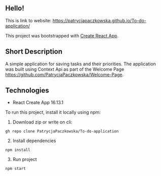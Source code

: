 ## Hello! 

This is link to website: https://patrycjapaczkowska.github.io/To-do-application/

This project was bootstrapped with [Create React App](https://github.com/facebook/create-react-app).

## Short Description

A simple application for saving tasks and their priorities.
The application was built using Context Api as part of the Welcome Page https://github.com/PatrycjaPaczkowska/Welcome-Page. 

## Technologies 
* React Create App 16.13.1

To run this project, install it locally using npm:

1. Download zip or write on cli:
```
gh repo clone PatrycjaPaczkowska/To-do-application
```
2. Install dependencies
```
npm install
```
3. Run project
```
npm start
```
